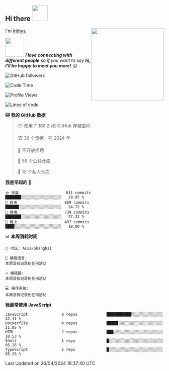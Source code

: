 <h2> Hi there <img src="https://media.giphy.com/media/mGcNjsfWAjY5AEZNw6/giphy.gif" width="50"></h2>
<img align='right' src="https://media.giphy.com/media/ieyl9zmCjO4b4t6qoY/giphy.gif" width="230">

I'm [irithys](https://irithys.com).

<img src="https://media.giphy.com/media/LnQjpWaON8nhr21vNW/giphy.gif" width="60"> <em><b>I love connecting with different people</b> so if you want to say <b>hi, I'll be happy to meet you more!</b> 😊</em>

![GitHub followers](https://img.shields.io/github/followers/irithys)


<!--START_SECTION:waka-->
![Code Time](http://img.shields.io/badge/Code%20Time-326%20hrs%2045%20mins-blue)

![Profile Views](http://img.shields.io/badge/%E4%B8%AA%E4%BA%BA%E8%B5%84%E6%96%99%E8%A7%82%E7%9C%8B%E6%AC%A1%E6%95%B0-3-blue)

![Lines of code](https://img.shields.io/badge/%E4%BB%8E%E3%80%8CHello%20World%E3%80%8D%E8%B5%B7%E6%88%91%E5%B7%B2%E7%BB%8F%E5%86%99%E4%BA%86-807.1%20thousand%20%E8%A1%8C%E4%BB%A3%E7%A0%81-blue)

**🐱 我的 GitHub 数据** 

> 📦  使用了 188.2 kB GitHub 存储空间 
 > 
> 🏆 36 个贡献，在 2024 年
 > 
> 🚫 不开放招聘
 > 
> 📜 56 个公共仓库 
 > 
> 🔑 12 个私人仓库 
 > 
**我是早起的 🐤** 

```text
🌞 早晨                     811 commits         ███████░░░░░░░░░░░░░░░░░░   29.97 % 
🌆 白天                     669 commits         ██████░░░░░░░░░░░░░░░░░░░   24.72 % 
🌃 傍晚                     739 commits         ███████░░░░░░░░░░░░░░░░░░   27.31 % 
🌙 晚上                     487 commits         ████░░░░░░░░░░░░░░░░░░░░░   18.00 % 
```


📊 **本周消耗时间** 

```text
🕑︎ 时区: Asia/Shanghai

💬 编程语言: 
本周没有记录到任何活动

🔥 编辑器: 
本周没有记录到任何活动

💻 操作系统: 
本周没有记录到任何活动
```

**我最常使用 JavaScript** 

```text
JavaScript               8 repos             ███████████░░░░░░░░░░░░░░   42.11 % 
Dockerfile               4 repos             █████░░░░░░░░░░░░░░░░░░░░   21.05 % 
HTML                     2 repos             ███░░░░░░░░░░░░░░░░░░░░░░   10.53 % 
Shell                    1 repo              █░░░░░░░░░░░░░░░░░░░░░░░░   05.26 % 
TypeScript               1 repo              █░░░░░░░░░░░░░░░░░░░░░░░░   05.26 % 
```




 Last Updated on 26/04/2024 18:37:40 UTC
<!--END_SECTION:waka-->

